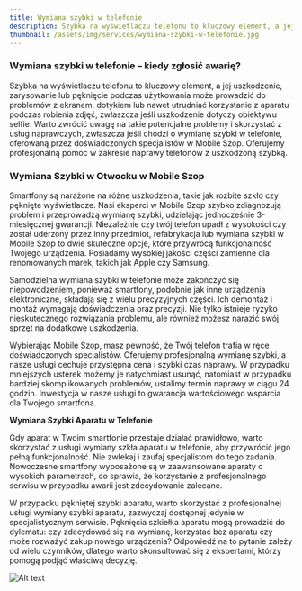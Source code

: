 ```yaml
---
title: Wymiana szybki w telefonie
description: Szybka na wyświetlaczu telefonu to kluczowy element, a jej uszkodzenie, zarysowanie lub pęknięcie podczas użytkowania może prowadzić do problemów z ekranem, dotykiem lub nawet utrudniać korzystanie z aparatu podczas robienia zdjęć, zwłaszcza jeśli uszkodzenie dotyczy obiektywu selfie.
thumbnail: /assets/img/services/wymiana-szybki-w-telefonie.jpg
---
```


### Wymiana szybki w telefonie  –  kiedy zgłosić awarię?

Szybka na wyświetlaczu telefonu to kluczowy element, a jej uszkodzenie, zarysowanie lub pęknięcie podczas użytkowania może prowadzić do problemów z ekranem, dotykiem lub nawet utrudniać korzystanie z aparatu podczas robienia zdjęć, zwłaszcza jeśli uszkodzenie dotyczy obiektywu selfie. Warto zwrócić uwagę na takie potencjalne problemy i skorzystać z usług naprawczych, zwłaszcza jeśli chodzi o wymianę szybki w telefonie, oferowaną przez doświadczonych specjalistów w Mobile Szop. Oferujemy profesjonalną pomoc w zakresie naprawy telefonów z uszkodzoną szybką.

### Wymiana Szybki w Otwocku w Mobile Szop

Smartfony są narażone na różne uszkodzenia, takie jak rozbite szkło czy pęknięte wyświetlacze. Nasi eksperci w Mobile Szop szybko zdiagnozują problem i przeprowadzą wymianę szybki, udzielając jednocześnie 3-miesięcznej gwarancji. Niezależnie czy twój telefon upadł z wysokości czy został uderzony przez inny przedmiot, refabrykacja lub wymiana szybki w Mobile Szop to dwie skuteczne opcje, które przywrócą funkcjonalność Twojego urządzenia. Posiadamy wysokiej jakości części zamienne dla renomowanych marek, takich jak Apple czy Samsung.

Samodzielna wymiana szybki w telefonie może zakończyć się niepowodzeniem, ponieważ smartfony, podobnie jak inne urządzenia elektroniczne, składają się z wielu precyzyjnych części. Ich demontaż i montaż wymagają doświadczenia oraz precyzji. Nie tylko istnieje ryzyko nieskutecznego rozwiązania problemu, ale również możesz narazić swój sprzęt na dodatkowe uszkodzenia.

Wybierając Mobile Szop, masz pewność, że Twój telefon trafia w ręce doświadczonych specjalistów. Oferujemy profesjonalną wymianę szybki, a nasze usługi cechuje przystępna cena i szybki czas naprawy. W przypadku mniejszych usterek możemy je natychmiast usunąć, natomiast w przypadku bardziej skomplikowanych problemów, ustalimy termin naprawy w ciągu 24 godzin. Inwestycja w nasze usługi to gwarancja wartościowego wsparcia dla Twojego smartfona.

**Wymiana Szybki Aparatu w Telefonie**

Gdy aparat w Twoim smartfonie przestaje działać prawidłowo, warto skorzystać z usługi wymiany szkła aparatu w telefonie, aby przywrócić jego pełną funkcjonalność. Nie zwlekaj i zaufaj specjalistom do tego zadania. Nowoczesne smartfony wyposażone są w zaawansowane aparaty o wysokich parametrach, co sprawia, że korzystanie z profesjonalnego serwisu w przypadku awarii jest zdecydowanie zalecane.

W przypadku pękniętej szybki aparatu, warto skorzystać z profesjonalnej usługi wymiany szybki aparatu, zazwyczaj dostępnej jedynie w specjalistycznym serwisie. Pęknięcia szkiełka aparatu mogą prowadzić do dylematu: czy zdecydować się na wymianę, korzystać bez aparatu czy może rozważyć zakup nowego urządzenia? Odpowiedź na to pytanie zależy od wielu czynników, dlatego warto skonsultować się z ekspertami, którzy pomogą podjąć właściwą decyzję.

![Alt text](/assets/img/services/wymiana-szybki-2.jpg "Wymiana szybki")